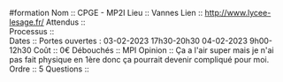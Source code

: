 #formation
Nom ::  CPGE - MP2I
Lieu ::  Vannes
Lien ::  http://www.lycee-lesage.fr/
Attendus ::  
Processus ::  
Dates ::  Portes ouvertes : 03-02-2023 17h30-20h30 04-02-2023 9h00-12h30
Coût ::  0€
Débouchés ::  MPI
Opinion ::  Ça a l'air super mais je n'ai pas fait physique en 1ère donc ça pourrait devenir compliqué pour moi.
Ordre ::  5
Questions ::  
